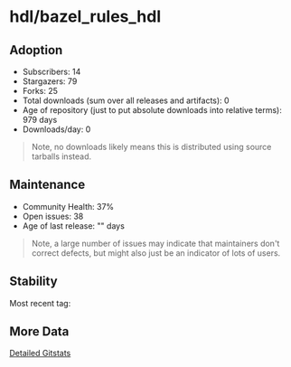 # hdl/bazel_rules_hdl

## Adoption

- Subscribers: 14
- Stargazers: 79
- Forks: 25
- Total downloads (sum over all releases and artifacts): 0
- Age of repository (just to put absolute downloads into relative terms): 979 days
- Downloads/day: 0

> Note, no downloads likely means this is distributed using source tarballs instead.

## Maintenance

- Community Health: 37%
- Open issues: 38
- Age of last release: "<No Releases>" days

> Note, a large number of issues may indicate that maintainers don't correct defects, but might also
> just be an indicator of lots of users.

## Stability

Most recent tag: 

## More Data

[Detailed Gitstats](/bazel-catalog/gitstats/hdl/bazel_rules_hdl)

